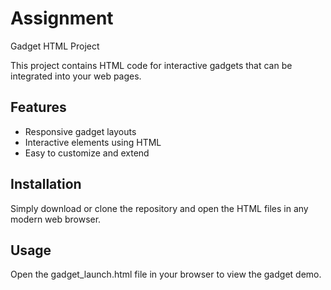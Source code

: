 # Assignment
 Gadget HTML Project

This project contains HTML code for interactive gadgets that can be integrated into your web pages.

## Features
- Responsive gadget layouts
- Interactive elements using HTML
- Easy to customize and extend

## Installation
Simply download or clone the repository and open the HTML files in any modern web browser.

## Usage
Open the gadget_launch.html file in your browser to view the gadget demo.


